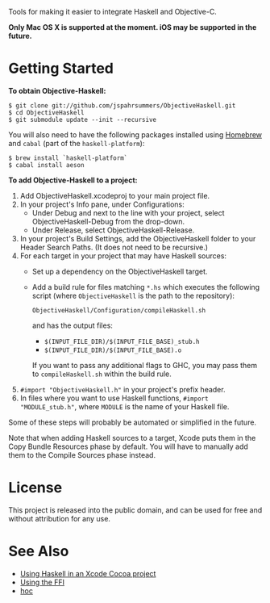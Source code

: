Tools for making it easier to integrate Haskell and Objective-C.

**Only Mac OS X is supported at the moment. iOS may be supported in the future.**

# Getting Started

**To obtain Objective-Haskell:**

    $ git clone git://github.com/jspahrsummers/ObjectiveHaskell.git
    $ cd ObjectiveHaskell
    $ git submodule update --init --recursive

You will also need to have the following packages installed using [Homebrew](https://github.com/mxcl/homebrew/) and `cabal` (part of the `haskell-platform`):

    $ brew install `haskell-platform`
    $ cabal install aeson

**To add Objective-Haskell to a project:**

 1. Add ObjectiveHaskell.xcodeproj to your main project file.
 2. In your project's Info pane, under Configurations:
    - Under Debug and next to the line with your project, select ObjectiveHaskell-Debug from the drop-down.
    - Under Release, select ObjectiveHaskell-Release.
 3. In your project's Build Settings, add the ObjectiveHaskell folder to your Header Search Paths. (It does not need to be recursive.)
 4. For each target in your project that may have Haskell sources:
    - Set up a dependency on the ObjectiveHaskell target.
    - Add a build rule for files matching `*.hs` which executes the following
      script (where `ObjectiveHaskell` is the path to the repository):
      
      `ObjectiveHaskell/Configuration/compileHaskell.sh`
      
      and has the output files:

        * `$(INPUT_FILE_DIR)/$(INPUT_FILE_BASE)_stub.h`
        * `$(INPUT_FILE_DIR)/$(INPUT_FILE_BASE).o`
     
      If you want to pass any additional flags to GHC, you may pass them to `compileHaskell.sh` within the build rule.
 5. `#import "ObjectiveHaskell.h"` in your project's prefix header.
 6. In files where you want to use Haskell functions, `#import "MODULE_stub.h"`, where `MODULE` is the name of your Haskell file.

Some of these steps will probably be automated or simplified in the future.

Note that when adding Haskell sources to a target, Xcode puts them in the Copy Bundle Resources phase by default. You will have to manually add them to the Compile Sources phase instead.

# License

This project is released into the public domain, and can be used for free and without attribution for any use.

# See Also

 * [Using Haskell in an Xcode Cocoa project](http://www.haskell.org/haskellwiki/Using_Haskell_in_an_Xcode_Cocoa_project)
 * [Using the FFI](http://www.haskell.org/haskellwiki/GHC/Using_the_FFI)
 * [hoc](http://code.google.com/p/hoc/)
